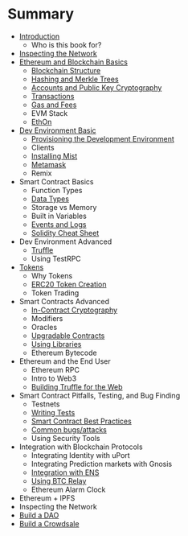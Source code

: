 # Summary

* [Introduction](README.md)
  * Who is this book for?
* [Inspecting the Network](inspecting-the-network.md)
* [Ethereum and Blockchain Basics](ethereum-technicals.md)
  * [Blockchain Structure](blockchain-structure.md)
  * [Hashing and Merkle Trees](hashing-and-merkle-trees.md)
  * [Accounts and Public Key Cryptography](accounts.md)
  * [Transactions](transactions.md)
  * [Gas and Fees](/gas-and-fees.md)
  * EVM Stack
  * [EthOn](http://ethon.consensys.net/EthOn_spec.html)
* [Dev Environment Basic](dev-environment-i.md)
  * [Provisioning the Development Environment](http://decypher.tv/series/ethereum-development/video/1)
  * Clients
  * [Installing Mist](dev-environment-i/installing-mist.md)
  * [Metamask](dev-environment-i/metamask.md)
  * Remix
* Smart Contract Basics
  * Function Types
  * [Data Types](data-types.md)
  * Storage vs Memory
  * Built in Variables
  * [Events and Logs](events-and-logs.md)
  * [Solidity Cheat Sheet](https://s3-eu-west-1.amazonaws.com/b9-academy-assets/public/solidity-cheatsheet.pdf)
* Dev Environment Advanced
  * [Truffle](truffle.md)
  * Using TestRPC
* [Tokens](tokens.md)
  * Why Tokens
  * [ERC20 Token Creation](token-creation.md)
  * Token Trading
* Smart Contracts Advanced
  * [In-Contract Cryptography](in-contract-cryptography.md)
  * Modifiers
  * Oracles
  * [Upgradable Contracts](upgradable-contracts.md)
  * [Using Libraries](using-libraries.md)
  * Ethereum Bytecode
* Ethereum and the End User
  * Ethereum RPC
  * Intro to Web3
  * [Building Truffle for the Web](building-truffle-for-the-web.md)
* Smart Contract Pitfalls, Testing, and Bug Finding
  * Testnets
  * [Writing Tests](writing-tests.md)
  * [Smart Contract Best Practices](smart-contract-best-practices.md)
  * [Common bugs/attacks](common-bugsattacks.md)
  * Using Security Tools
* Integration with Blockchain Protocols
  * Integrating Identity with uPort
  * Integrating Prediction markets with Gnosis
  * [Integration with ENS](integration-with-ens.md)
  * [Using BTC Relay](using-btc-relay.md)
  * Ethereum Alarm Clock
* Ethereum + IPFS
* Inspecting the Network
* [Build a DAO](build-a-dao.md)
* [Build a Crowdsale](build-a-crowdsale.md)



